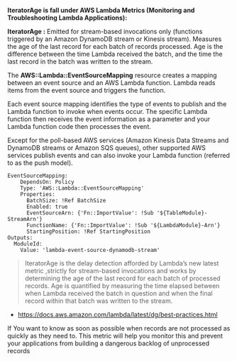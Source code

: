 **IteratorAge  is fall under AWS Lambda Metrics (Monitoring and Troubleshooting Lambda Applications):**

**IteratorAge :**
 Emitted for stream-based invocations only (functions triggered by an
 Amazon DynamoDB stream or Kinesis stream). Measures the age of the
 last record for each batch of records processed. Age is the difference
 between the time Lambda received the batch, and the time the last
 record in the batch was written to the stream.



The **AWS::Lambda::EventSourceMapping** resource creates a mapping between an event source and an AWS Lambda function. Lambda reads items from the event source and triggers the function. 

Each event source mapping identifies the type of events to publish and the Lambda function to invoke when events occur. The specific Lambda function then receives the event information as a parameter and your Lambda function code then processes the event.

Except for the poll-based AWS services (Amazon Kinesis Data Streams and DynamoDB streams or Amazon SQS queues), other supported AWS services publish events and can also invoke your Lambda function (referred to as the push model). 




  

    EventSourceMapping:
        DependsOn: Policy
        Type: 'AWS::Lambda::EventSourceMapping'
        Properties:
          BatchSize: !Ref BatchSize
          Enabled: true
          EventSourceArn: {'Fn::ImportValue': !Sub '${TableModule}-StreamArn'}
          FunctionName: {'Fn::ImportValue': !Sub '${LambdaModule}-Arn'}
          StartingPosition: !Ref StartingPosition
    Outputs:
      ModuleId:
        Value: 'lambda-event-source-dynamodb-stream'
    	
    	


> IteratorAge is the delay detection afforded by Lambda’s new latest metric ,strictly for stream-based invocations and works by
> determining the age of the last record for each batch of processed
> records. Age is quantified by measuring the time elapsed between when
> Lambda received the batch in question and when the final record within
> that batch was written to the stream.

- https://docs.aws.amazon.com/lambda/latest/dg/best-practices.html

If You want to know as soon as possible when records are not processed as quickly as they need to. This metric will help you monitor this and prevent your applications from building a dangerous backlog of unprocessed records
